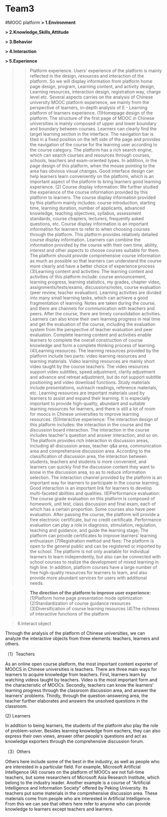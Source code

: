 # Team3
#MOOC platform
**> 1.Environment**

**> 2.Knowledge,Skills,Attitude**

**> 3.Behavior**

**> 4.Interaction**

**> 5.Experience**
>>    Platform experience. Users' experience of the platform is mainly reflected in the design, resources and interaction of the platform. So we will display information from platform home page design, program, Learning content, and activity design, Learning resources, interaction design, registration way, charge level etc. Several aspects carries on the analysis of Chinese university MOOC platform experience, we mainly from the perspective of learners, in-depth analysis of E - Learning platform of learners experience.
>>(1)Homepage design of the platform:
    The structure of the first page of MOOC in Chinese universities is mainly composed of upper and lower boundary and boundary between courses. Learners can clearly find the target learning section in the interface. The navigation bar is tiled in a fixed position on the left side of the page and provides the navigation of the course for the learning user according to the course category. The platform has a rich search engine, which can search courses and resources through courses, schools, teachers and exam-oriented types. In addition, in the page design of this platform, when the mouse pointing to the area has obvious visual changes.
Good interface design can help learners learn conveniently on the platform, which is an important aspect of the platform to bring learners good learning experience.
>>(2) Course display information:
    We further studied the experience of the course information provided by this platform to learners. The course display information provided by this platform mainly includes: course introduction, starting time, learning duration, number of applicants, advanced knowledge, teaching objectives, syllabus, assessment standards, course chapters, lecturers, frequently asked questions, etc. Course display information is an important information for learners to refer to when choosing courses through the platform. This platform provides relatively detailed course display information. Learners can combine the information provided by the course with their own time, ability, interest and other aspects to choose courses suitable for them.
The platform should provide comprehensive course information as much as possible so that learners can understand the course more clearly and have a better choice of experience process
>>(3)Learning content and activities:
    The learning content and activities of this platform include: course announcement, learning progress, learning statistics, my grades, chapter video, assignments/tests/exams, discussions/notes, course evaluation (peer review, teacher evaluation). Learning activities are divided into many small learning tasks, which can achieve a good fragmentation of learning. Notes are taken during the course, and there are channels for communication with teachers and peers. After the course, there are timely consolidation activities. Learners can also know their own learning progress in real time and get the evaluation of the course, including the evaluation system from the perspective of teacher evaluation and peer evaluation. Complete learning content and activities enable learners to complete the overall construction of course knowledge and form a complete thinking process of learning.
>>(4)Learning resources:
    The learning resources provided by the platform include two parts: video learning resources and learning materials. Video learning resources are mainly short video taught by the course teachers. The video resources support video subtitles, speed adjustment, clarity adjustment and advance and retreat adjustment, but do not support subtitle positioning and video download functions. Study materials include presentations, outreach readings, reference materials, etc. Learning resources are important materials used by learners to assist and expand their learning. It is especially important to provide high-quality, abundant and suitable learning resources for learners, and there is still a lot of room for moocs in Chinese universities to improve learning resources.
>>(5)Interactive experience:
    The interaction design of this platform includes: the interaction in the course and the discussion board interaction. The interaction in the course includes teacher's question and answer interaction, and so on. The platform provides rich interaction in discussion areas, including all discussion areas, teacher q&a area, communication area and comprehensive discussion area. According to the classification of discussion area, the interaction between students, teachers and students is more convenient, and learners can quickly find the discussion content they want to know in the discussion area, so as to reduce information selection.
The interaction channel provided by the platform is an important way for learners to participate in the course learning. Good interaction is an important link for learners to develop multi-faceted abilities and qualities.
>>(6)Performance evaluation:
    The course grade evaluation on this platform is composed of homework, unit test, class discussion and final exam, each of which has a certain proportion. Some courses also have peer evaluation. After passing the course, the platform will provide a free electronic certificate, but no credit certificate.
Performance evaluation can play a role in diagnosis, stimulation, regulation, teaching and guidance, and guide the learning stage; The platform can provide certificates to improve learners' learning enthusiasm
>>(7)Registration method and fees:
The platform is open to the general public and can be registered or imported by the school. The platform is not only available for individual learners to learn independently, but also can be connected with school courses to realize the development of mixed learning in high line. In addition, platform courses have a large number of free high-quality resources for learners to learn, and also provide more abundant services for users with additional needs.

>>**The direction of the platform to improve user experience:**
>>(1)Platform home page presentation mode optimization
>>(2)Standardization of course guidance resources
>>(3)Diversification of course learning resources
>>(4)The richness of interactive functions of the platform

>6.Interact object

  Through the analysis of the platform of Chinese universities, we can analyze the interactive objects from three elements:       teachers, learners and others.
  
（1）Teachers
  
  As an online open course platform, the most important content exporter of MOOCS in Chinese universities is teachers. There are three main ways for learners to acquire knowledge from teachers. First, learners learn by watching videos taught by teachers. Video is the most important form and the characteristic of MOOCs. Secondly, teachers can know the learners' learning progress through the classroom discussion area, and answer the learners' problems. Thirdly, through the question-answering area, the teacher further elaborates and answers the unsolved questions in the classroom.
  
(2) Learners
  
  In addition to being learners, the students of the platform also play the role of problem-solver. Besides learning knowledge from eachers, they can also express their own views, answer other people's questions and act as knowledge exporters through the comprehensive discussion forum.
 
（3）Others
  
  Others here include some of the best in the industry, as well as people who are interested in a particular field. For example, Microsoft  Artificial Intelligence (AI) courses on the platform of MOOCs are not full-time teachers, but some researchers of Microsoft Asia Research Institute, which belong to the industry leader. Another example is a course of "Artificial Intelligence and Information Society" offered by Peking University. Its teachers put some materials in the comprehensive discussion area. These materials come from people who are interested in Artificial Intelligence. From this we can see that others here refer to anyone who can provide knowledge to learners except teachers and learners.
